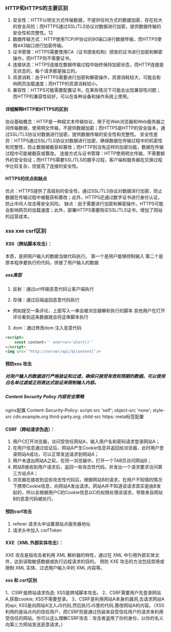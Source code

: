 ### HTTP和‌HTTPS的主要区别‌

1. ‌安全性‌：HTTP以明文方式传输数据，不提供任何方式的数据加密，存在较大的安全风险；而HTTPS通过‌SSL/TLS协议对数据进行加密，提供数据传输的安全性和完整性。‌12
2. ‌数据传输方式‌：HTTP使用TCP/IP协议的80端口进行数据传输，而HTTPS使用443端口进行加密传输。‌
3. ‌证书管理‌：HTTPS需要使用CA（证书颁发机构）颁发的证书进行加密和解密操作，而HTTP则不需要证书。
4. 连接状态‌：HTTPS连接在数据传输过程中始终保持加密状态，而HTTP连接是无状态的，每个请求都是独立的。
5. 资源消耗‌：由于HTTPS需要进行加密和解密操作，资源消耗较大，可能会影响网页加载速度；而HTTP的资源消耗较小。 
6. 兼容性‌：HTTPS可能需要配置证书，在某些情况下可能会出现兼容性问题；而HTTP的兼容性较好，可以在各种设备和操作系统上使用。

#### ‌详细解释HTTP和HTTPS的区别‌
‌协议基础概念‌：HTTP是一种超文本传输协议，用于在Web浏览器和Web服务器之间传输数据，使用明文传输，不提供数据加密；而HTTPS是HTTP的安全版本，通过SSL/TLS协议对数据进行加密，提供数据传输的安全性和完整性。
‌安全性差异‌：HTTPS通过SSL/TLS协议对数据进行加密，确保数据在传输过程中的机密性和完整性，防止数据被截获和篡改；而HTTP则没有这样的加密功能，数据在传输过程中可能被截获或篡改。
‌连接方式与证书管理‌：HTTP使用明文传输，不需要额外的安全验证；而HTTPS需要SSL/TLS的握手过程，客户端和服务器在交换过程中比较复杂，但提高了连接的安全性。

#### HTTPS的优点和缺点‌
‌优点‌：HTTPS提供了高级别的安全性，通过SSL/TLS协议对数据进行加密，防止数据在传输过程中被截获和篡改；此外，HTTPS还通过数字证书进行身份认证，防止中间人攻击等安全风险。
‌缺点‌：由于需要进行加密和解密操作，HTTPS可能会影响网页的加载速度；此外，部署HTTPS需要购买SSL/TLS证书，增加了网站的运营成本。

### xss xxe csrf区别

#### XSS（跨站脚本攻击）：
本质，是把用户输入的数据当做代码执行。
第一个是用户能够控制输入
第二个是原本程序要执行的代码，拼接了用户输入的数据

##### xss类型
1. 反射：通过url传输恶意代码让客户端执行

2. 存储：通过后端返回恶意代码执行
* 例如提交一条评论，上面写入一串会被浏览器解析执行的脚本
其他用户在打开评论看到这条数据就会将这串脚本执行

3. dom：通过修改dom 注入恶意代码 
```html
<script>
    const content=`' onerror='alert()'`
</script>
<img src=`'http://server/api/${content}`/>
```

#### 预防xss 攻击
##### 对用户输入的数据进行严格验证和过滤，确保只接受有效和预期的数据。可以使用白名单过滤或正则表达式验证来限制输入内容。

##### Content Security Policy 内容安全策略
nginx配置 Content-Security-Policy: script-src 'self'; object-src 'none'; style-src cdn.example.org third-party.org; child-src https:
meta标签配置 <meta http-equiv="Content-Security-Policy" content="script-src 'self'; object-src 'none'; style-src cdn.example.org third-party.org; child-src https:">

#### CSRF（跨站请求伪造）：
1. 用户C打开浏览器，访问受信任网站A，输入用户名和密码请求登录网站A；
2. 在用户信息通过验证后，网站A产生Cookie信息并返回给浏览器，此时用户登录网站A成功，可以正常发送请求到网站A；
3. 用户未退出网站A之前，在同一浏览器中，打开一个TAB页访问网站B；
4. 网站B接收到用户请求后，返回一些攻击性代码，并发出一个请求要求访问第三方站点A；
5. 浏览器在接收到这些攻击性代码后，根据网站B的请求，在用户不知情的情况下携带Cookie信息，向网站A发出请求。网站A并不知道该请求其实是由B发起的，所以会根据用户C的Cookie信息以C的权限处理该请求，导致来自网站B的恶意代码被执行。

#### 预防csrf攻击
1. referer 请求头中设置源站点服务器地址
2. 请求头中加入 csrfToken

####  XXE（XML 外部实体攻击）：
   XXE 攻击是指攻击者利用 XML 解析器的特性，通过在 XML 中引用外部实体文件，达到读取敏感数据或执行远程请求的目的。
   预防 XXE 攻击的方法包括禁用或限制 XML 实体、过滤用户输入中的 XML 内容等。

#### xss 和 csrf区别
1、CSRF是跨站请求伪造; XSS是跨域脚本攻击。
2、CSRF需要用户先登录网站A,获取cookie; XSS不需要登录。
3、CSRF是利用网站A本身的漏洞,去请求网站A的api; XSS是向网站A注入JS代码,然后执行JS里的代码,篡改网站A的内容。（XSS利用的是站点内的信任用户，而CSRF则是通过伪装来自受信任用户的请求来利用受信任的网站。你可以这么理解CSRF攻击：攻击者盗用了你的身份，以你的名义向第三方网站发送恶意请求。）
